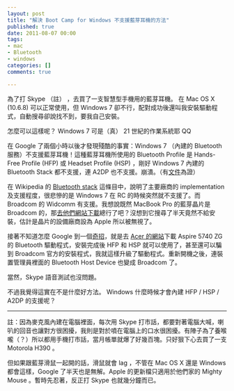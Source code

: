 ```yaml
---
layout: post
title: "解決 Boot Camp for Windows 不支援藍芽耳機的方法"
published: true
date: 2011-08-07 00:00
tags:
- mac
- Bluetooth
- windows
categories: []
comments: true

---
```


為了打 Skype （註） ，去買了一支智慧型手機用的藍芽耳機。 在 Mac OS X (10.6.8) 可以正常使用，但 Windows 7 卻不行，配對成功後還叫我安裝驅動程式，自動搜尋卻說找不到，要我自己安裝。

怎麼可以這樣呢？ Windows 7 可是（真） 21 世紀的作業系統耶 QQ

在 Google 了兩個小時以後才發現殘酷的事實：Windows 7 （內建的 Bluetooth 服務）不支援藍芽耳機！這種藍芽耳機所使用的 Bluetooth Profile 是 Hands-Free Profile (HFP) 或 Headset Profile (HSP) ，剛好 Windows 7 內建的 Bluetooth Stack 都不支援，連 A2DP 也不支援。崩潰。（有<a title="Bluetooth Wireless Technology FAQ - 2010" href="http://msdn.microsoft.com/en-us/windows/hardware/gg487349" target="_blank">文件</a>為證）

<!--more-->

在 Wikipedia 的 <a href="http://en.wikipedia.org/wiki/Bluetooth_stack" target="_blank">Bluetooth stack</a> 這條目中，說明了主要廠商的 implementation 及支援程度，很悲慘的是 Windows 7 在 RC 的時候突然就不支援了。而 Broadcom 的 Widcomm 有支援。我想說既然 MacBook Pro 的藍芽晶片是 Broadcom 的，那<a href="http://www.broadcom.com/support/bluetooth/update.php" target="_blank">去他們網站下載</a>總行了吧？沒想到它搜尋了半天竟然不給安裝，估計是晶片的設備廠商設為 Apple 所以被無視了。

接著不知道怎麼 Google 到一個<a href="http://superuser.com/questions/212579/broadcom-bluetooth-driver-for-windows-7-on-macbook-pro" target="_blank">奇招</a>，就是去 <a href="http://www.acer.com.tw/ac/zh/TW/content/drivers" target="_blank">Acer 的網站</a>下載 Aspire 5740 ZG 的 Bluetooth 驅動程式，安裝完成後 HFP 和 HSP 就可以使用了，甚至還可以騙到 Broadcom 官方的安裝程式，我就這樣升級了驅動程式。重新開機之後，連裝置管理員裡面的 Bluetooth Host Device 也變成 Broadcom 了。

當然，Skype 語音測試也沒問題。

不過我覺得這實在不是什麼好方法。 Windows 什麼時候才會內建 HFP / HSP / A2DP 的支援呢？

---

註：因為麥克風內建在電腦裡面，每次用 Skype 打市話，都要對著電腦大喊，喇叭的回音也讓對方很困擾，我則是對於噴在電腦上的口水很困擾。有陣子為了養喉嚨（？）所以都用手機打市話，當月帳單就爆了好幾百塊。只好狠下心去買了一支 Motorola H390 。

但如果跟藍芽滑鼠一起開的話，滑鼠就會 lag ，不管在 Mac OS X 還是 Windows 都會這樣，Google 了半天也是無解。Apple 的更新檔只適用於他們家的 Mighty Mouse 。暫時先忍著，反正打 Skype 也就幾分鐘而已。
